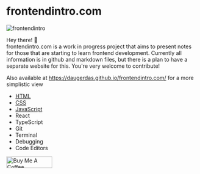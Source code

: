 # frontendintro.com 

![frontendintro](https://github.com/daugerdas/frontendintro.com/assets/14166408/effb6dad-0739-4b2c-94af-4a5ecaed0cca)

Hey there! 👋 \
frontendintro.com is a work in progress project that aims to present notes for those that are starting to learn frontend development. Currently all information is in github and markdown files, but there is a plan to have a separate website for this. You're very welcome to contribute!

Also available at https://daugerdas.github.io/frontendintro.com/ for a more simplistic view

- [HTML](https://github.com/daugerdas/frontendintro.com/blob/main/html.md)
- [CSS](https://github.com/daugerdas/frontendintro.com/blob/main/css.md)
- [JavaScript](https://github.com/daugerdas/frontendintro.com/blob/main/javascript.md)
- React
- TypeScript
- Git
- Terminal
- Debugging
- Code Editors

<a href="https://www.buymeacoffee.com/daugerdas" target="_blank"><img src="https://cdn.buymeacoffee.com/buttons/v2/default-yellow.png" alt="Buy Me A Coffee" style="height: 30px !important;width: 120px !important;" ></a>

